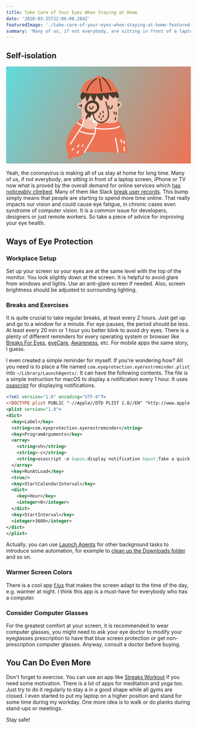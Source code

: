 ```yaml
---
title: Take Care of Your Eyes When Staying at Home
date: '2020-03-25T22:06:00.284Z'
featuredImage: './take-care-of-your-eyes-when-staying-at-home-featured-image.png'
summary: 'Many of us, if not everybody, are sitting in front of a laptop screen, iPhone or TV much more now. That really impacts our vision and could cause eye fatigue, in chronic cases even syndrome of computer vision. So take a piece of advice for taking care of your eyes.'
---
```


## Self-isolation

![Take care of your eyes](./take-care-of-your-eyes-when-staying-at-home-featured-image.png)

Yeah, the coronavirus is making all of us stay at home for long time. Many of us, if not everybody, are sitting in front of a laptop screen, iPhone or TV now what is proved by the overall demand for online services which [has noticeably climbed](https://angel.co/today/stories/big-tech-could-emerge-from-coronavirus-crisis-stronger-than-ever-15579). Many of them like Slack [break user records](https://www.theverge.com/2020/3/26/21195092/slack-new-user-records-coronavirus-pandemic-remote-working-growth-concurrent-users). This bump simply means that people are starting to spend more time online. That really impacts our vision and could cause eye fatigue, in chronic cases even syndrome of computer vision. It is a common issue for developers, designers or just remote workers. So take a piece of advice for improving your eye health.

## Ways of Eye Protection

### Workplace Setup

Set up your screen so your eyes are at the same level with the top of the monitor. You look slightly down at the screen. It is helpful to avoid glare from windows and lights. Use an anti-glare screen if needed. Also, screen brightness should be adjusted to surrounding lighting.

### Breaks and Exercises

It is quite crucial to take regular breaks, at least every 2 hours. Just get up and go to a window for a minute. For eye pauses, the period should be less. At least every 20 min or 1 hour you better blink to avoid dry eyes. There is a plenty of different reminders for every operating system or browser like [Breaks For Eyes](https://apps.apple.com/pl/app/breaks-for-eyes-rest-on-time/id1439431081?mt=12), [eyeCare](https://chrome.google.com/webstore/detail/eyecare-protect-your-visi/eeeningnfkaonkonalpcicgemnnijjhn?hl=en), [Awareness](http://iamfutureproof.com/tools/awareness/), etc. For mobile apps the same story, I guess.

I even created a simple reminder for myself. If you're wondering how? All you need is to place a file named `com.eyeprotection.eyerestreminder.plist` into `~/Library/LaunchAgents/`. It can have the following contents. The file is a simple instruction for macOS to display a notification every 1 hour. It uses [osascript](https://ss64.com/osx/osascript.html) for displaying notifications.

```xml
<?xml version="1.0" encoding="UTF-8"?>
<!DOCTYPE plist PUBLIC "-//Apple//DTD PLIST 1.0//EN" "http://www.apple.com/DTDs/PropertyList-1.0.dtd">
<plist version="1.0">
<dict>
  <key>Label</key>
  <string>com.eyeprotection.eyerestreminder</string>
  <key>ProgramArguments</key>
  <array>
    <string>sh</string>
    <string>-c</string>
    <string>osascript -e &apos;display notification &quot;Take a quick brake and let your eyes rest a bit.&quot; with title &quot;Eye Gymnastics!&quot; sound name &quot;Submarine&quot;&apos;</string>
  </array>
  <key>RunAtLoad</key>
  <true/>
  <key>StartCalendarInterval</key>
  <dict>
    <key>Hour</key>
    <integer>0</integer>
  </dict>
  <key>StartInterval</key>
  <integer>3600</integer>
</dict>
</plist>
```

Actually, you can use [Launch Agents](https://developer.apple.com/library/archive/documentation/MacOSX/Conceptual/BPSystemStartup/Chapters/CreatingLaunchdJobs.html) for other background tasks to introduce some automation, for example to [clean up the Downloads folder](https://thoughtbot.com/blog/example-writing-a-launch-agent-for-apples-launchd) and so on.

### Warmer Screen Colors

There is a cool app [f.lux](https://justgetflux.com) that makes the screen adapt to the time of the day, e.g. warmer at night. I think this app is a must-have for everybody who has a computer.

### Consider Computer Glasses

For the greatest comfort at your screen, it is recommended to wear computer glasses, you might need to ask your eye doctor to modify your eyeglasses prescription to have that blue screen protection or get non-prescription computer glasses. Anyway, consult a doctor before buying.

## You Can Do Even More

Don't forget to exercise. You can use an app like [Streaks Workout](https://streaksworkout.com) if you need some motivation. There is a lot of apps for meditation and yoga too. Just try to do it regularly to stay a in a good shape while all gyms are closed. I even started to put my laptop on a higher position and stand for some time during my workday. One more idea is to walk or do planks during stand-ups or meetings.

Stay safe!
